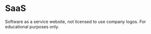 # SaaS
Software as a service website, not licensed to use company logos. For educational purposes only.
